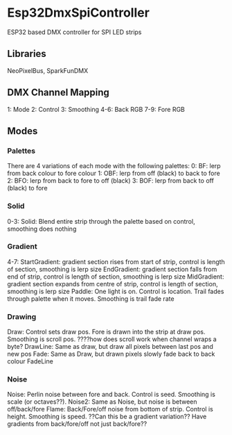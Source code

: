 # Esp32DmxSpiController
ESP32 based DMX controller for SPI LED strips

## Libraries
NeoPixelBus, SparkFunDMX

## DMX Channel Mapping
1: Mode
2: Control
3: Smoothing
4-6: Back RGB
7-9: Fore RGB

## Modes
### Palettes
There are 4 variations of each mode with the following palettes:
0: BF: lerp from back colour to fore colour
1: OBF: lerp from off (black) to back to fore
2: BFO: lerp from back to fore to off (black)
3: BOF: lerp from back to off (black) to fore

### Solid
0-3: Solid: Blend entire strip through the palette based on control, smoothing does nothing

### Gradient
4-7: StartGradient: gradient section rises from start of strip, control is length of section, smoothing is lerp size
EndGradient: gradient section falls from end of strip, control is length of section, smoothing is lerp size
MidGradient: gradient section expands from centre of strip, control is length of section, smoothing is lerp size
Paddle: One light is on. Control is location. Trail fades through palette when it moves. Smoothing is trail fade rate

### Drawing
Draw: Control sets draw pos. Fore is drawn into the strip at draw pos. Smoothing is scroll pos.
       ????how does scroll work when channel wraps a byte?
DrawLine: Same as draw, but draw all pixels between last pos and new pos
Fade: Same as Draw, but drawn pixels slowly fade back to back colour
FadeLine

### Noise
Noise: Perlin noise between fore and back. Control is seed. Smoothing is scale (or octaves??).
Noise2: Same as Noise, but noise is between off/back/fore
Flame: Back/Fore/off noise from bottom of strip. Control is height. Smoothing is speed.
        ??Can this be a gradient variation?? Have gradients from back/fore/off not just back/fore??

